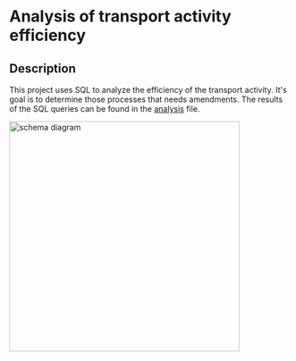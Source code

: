 # Analysis of transport activity efficiency

## Description

This project uses SQL to analyze the efficiency of the transport activity. 
It's goal is to determine those processes that needs amendments.
The results of the SQL queries can be found in the [analysis](https://github.com/AncaOanaM/Shipment-Database/blob/main/Analysis.sql)  file.


<img width="412" alt="schema diagram" src="https://github.com/AncaOanaM/Shipment-Database/assets/150436408/5bc8f27b-778c-4ecb-ad5a-c87826bb52a0">
